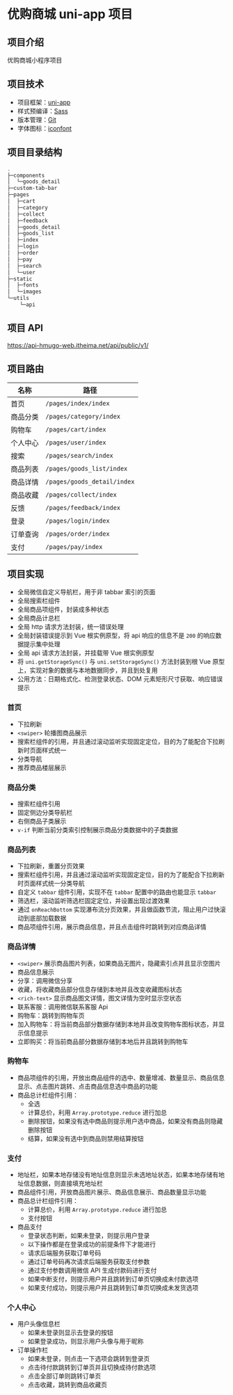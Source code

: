 # 优购商城 uni-app 项目



## 项目介绍

优购商城小程序项目



## 项目技术

- 项目框架：[uni-app](https://uniapp.dcloud.io/)
- 样式预编译：[Sass](https://sass-lang.com/)
- 版本管理：[Git](https://git-scm.com/)
- 字体图标：[iconfont](https://www.iconfont.cn/)



## 项目目录结构

```bash
.
├─components
│  └─goods_detail
├─custom-tab-bar
├─pages
│  ├─cart
│  ├─category
│  ├─collect
│  ├─feedback
│  ├─goods_detail
│  ├─goods_list
│  ├─index
│  ├─login
│  ├─order
│  ├─pay
│  ├─search
│  └─user
├─static
│  ├─fonts
│  └─images
└─utils
    └─api
```



## 项目 API

https://api-hmugo-web.itheima.net/api/public/v1/



## 项目路由

| 名称     | 路径                        |
| -------- | --------------------------- |
| 首页     | `/pages/index/index`        |
| 商品分类 | `/pages/category/index`     |
| 购物车   | `/pages/cart/index`         |
| 个人中心 | `/pages/user/index`         |
| 搜索     | `/pages/search/index`       |
| 商品列表 | `/pages/goods_list/index`   |
| 商品详情 | `/pages/goods_detail/index` |
| 商品收藏 | `/pages/collect/index`      |
| 反馈     | `/pages/feedback/index`     |
| 登录     | `/pages/login/index`        |
| 订单查询 | `/pages/order/index`        |
| 支付     | `/pages/pay/index`          |



## 项目实现

- 全局微信自定义导航栏，用于非 tabbar 索引的页面
- 全局搜索栏组件
- 全局商品项组件，封装成多种状态
- 全局商品计总栏
- 全局 http 请求方法封装，统一错误处理
- 全局封装错误提示到 Vue 根实例原型，将 api 响应的信息不是 `200` 的响应数据提示集中处理
- 全局 api 请求方法封装，并挂载带 Vue 根实例原型
- 将 `uni.getStorageSync()` 与 `uni.setStorageSync()` 方法封装到根 Vue 原型上，实现对象的数据与本地数据同步，并且到处复用
- 公用方法：日期格式化、检测登录状态、DOM 元素矩形尺寸获取、响应错误提示

### 首页

- 下拉刷新
- `<swiper>` 轮播图商品展示
- 搜索栏组件的引用，并且通过滚动监听实现固定定位，目的为了能配合下拉刷新时页面样式统一
- 分类导航
- 推荐商品楼层展示

### 商品分类

- 搜索栏组件引用
- 固定侧边分类导航栏
- 右侧商品子类展示
- `v-if` 判断当前分类索引控制展示商品分类数据中的子类数据

### 商品列表

- 下拉刷新，重置分页效果
- 搜索栏组件引用，并且通过滚动监听实现固定定位，目的为了能配合下拉刷新时页面样式统一分类导航
- 自定义 `tabbar` 组件引用，实现不在 `tabbar` 配置中的路由也能显示 `tabbar`
- 筛选栏，滚动监听筛选栏固定定位，并设置出现过渡效果
- 通过 `onReachBottom` 实现瀑布流分页效果，并且做函数节流，阻止用户过快滚动到底部加载数据
- 商品项组件引用，展示商品信息，并且点击组件时跳转到对应商品详情

### 商品详情

- `<swiper>` 展示商品图片列表，如果商品无图片，隐藏索引点并且显示空图片
- 商品信息展示
- 分享：调用微信分享
- 收藏，将收藏商品部分信息存储到本地并且改变收藏图标状态
- `<rich-text>` 显示商品图文详情，图文详情为空时显示空状态
- 联系客服：调用微信联系客服 Api
- 购物车：跳转到购物车页
- 加入购物车：将当前商品部分数据存储到本地并且改变购物车图标状态，并显示信息提示
- 立即购买：将当前商品部分数据存储到本地后并且跳转到购物车

### 购物车

- 商品项组件的引用，开放出商品组件的选中、数量增减、数量显示、商品信息显示、点击图片跳转、点击商品信息选中商品的功能
- 商品总计栏组件引用：
  - 全选
  - 计算总价，利用 `Array.prototype.reduce` 进行加总
  - 删除按钮，如果没有选中商品则提示用户选中商品，如果没有商品则隐藏删除按钮
  - 结算，如果没有选中到商品则禁用结算按钮

### 支付

- 地址栏，如果本地存储没有地址信息则显示未选地址状态，如果本地存储有地址信息数据，则直接填充地址栏
- 商品组件引用，开放商品图片展示、商品信息展示、商品数量显示功能
- 商品总计栏组件引用：
  - 计算总价，利用 `Array.prototype.reduce` 进行加总
  - 支付按钮
- 商品支付
  - 登录状态判断，如果未登录，则提示用户登录
  - 以下操作都是在登录成功的前提条件下才能进行
  - 请求后端服务获取订单号码
  - 通过订单号码再次请求后端服务获取支付参数
  - 通过支付参数调用微信 API 生成付款码进行支付
  - 如果中断支付，则提示用户并且跳转到订单页切换成未付款选项
  - 如果支付成功，则提示用户并且跳转到订单页切换成未发货选项

### 个人中心

- 用户头像信息栏
  - 如果未登录则显示去登录的按钮
  - 如果登录成功，则显示用户头像与用于昵称
- 订单操作栏
  - 如果未登录，则点击一下选项会跳转到登录页
  - 点击待付款跳转到订单页并且切换成待付款选项
  - 点击全部订单则跳转订单页
  - 点击收藏，跳转到商品收藏页

